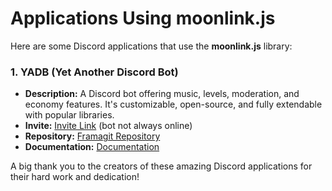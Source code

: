 # Applications Using moonlink.js

Here are some Discord applications that use the **moonlink.js** library:

### 1. YADB (Yet Another Discord Bot)
- **Description:** A Discord bot offering music, levels, moderation, and economy features. It's customizable, open-source, and fully extendable with popular libraries.
- **Invite:** [Invite Link](https://discord.com/oauth2/authorize?client_id=1174614219560341586&permissions=2033703774278&scope=bot+applications.commands) (bot not always online)
- **Repository:** [Framagit Repository](https://framagit.org/xotak/yadb)
- **Documentation:** [Documentation](https://xotak.frama.io/yadb-docs)

A big thank you to the creators of these amazing Discord applications for their hard work and dedication!
